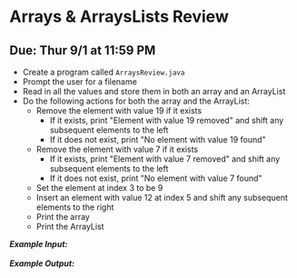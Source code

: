 # Arrays & ArraysLists Review

## Due: Thur 9/1 at 11:59 PM

- Create a program called `ArraysReview.java`
- Prompt the user for a filename
- Read in all the values and store them in both an array and an ArrayList
- Do the following actions for both the array and the ArrayList:
  - Remove the element with value 19 if it exists
    - If it exists, print "Element with value 19 removed" and shift any subsequent elements to the left
    - If it does not exist, print "No element with value 19 found"
  - Remove the element with value 7 if it exists
    - If it exists, print "Element with value 7 removed" and shift any subsequent elements to the left
    - If it does not exist, print "No element with value 7 found"
  - Set the element at index 3 to be 9
  - Insert an element with value 12 at index 5 and shift any subsequent elements to the right
  - Print the array
  - Print the ArrayList

***Example Input:***\
\
***Example Output:***
